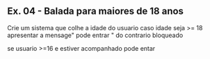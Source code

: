 ## Ex. 04 - Balada para maiores de 18 anos 

Crie um sistema que colhe a idade do usuario caso idade seja >= 18 apresentar a mensage" pode entrar " do contrario bloqueado

se usuario >=16 e estiver acompanhado pode entar